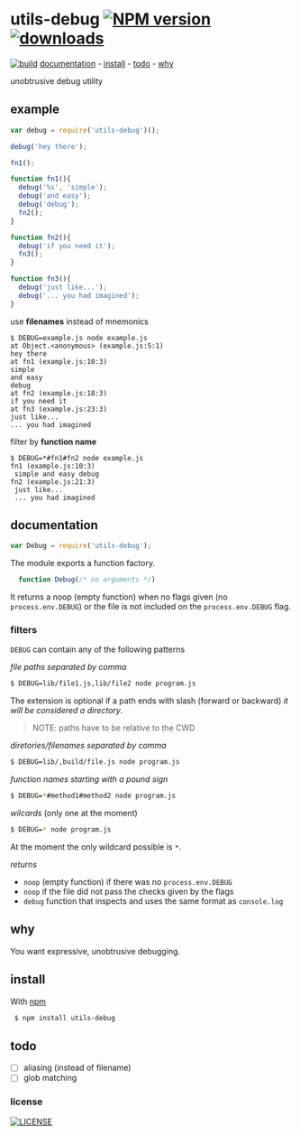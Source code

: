 # utils-debug [![NPM version][npm-badge]][npm-link][![downloads][downloads-bagde]][npm-link]

[![build][build-badge]][build-link]
[documentation](#documentation) -
[install](#install) -
[todo](#todo) -
[why](#why)

unobtrusive debug utility

## example

```js
var debug = require('utils-debug')();

debug('hey there');

fn1();

function fn1(){
  debug('%s', 'simple');
  debug('and easy');
  debug('debug');
  fn2();
}

function fn2(){
  debug('if you need it');
  fn3();
}

function fn3(){
  debug('just like...');
  debug('... you had imagined');
}
```

use **filenames** instead of mnemonics

```
$ DEBUG=example.js node example.js
at Object.<anonymous> (example.js:5:1)
hey there
at fn1 (example.js:10:3)
simple
and easy
debug
at fn2 (example.js:18:3)
if you need it
at fn3 (example.js:23:3)
just like...
... you had imagined
```

filter by **function name**

```
$ DEBUG=*#fn1#fn2 node example.js
fn1 (example.js:10:3)
 simple and easy debug
fn2 (example.js:21:3)
 just like...
 ... you had imagined
```

## documentation

```js
var Debug = require('utils-debug');
```

The module exports a function factory.

```js
  function Debug(/* no arguments */)
```
It returns a noop (empty function) when no flags given (no `process.env.DEBUG`)
or the file is not included on the `process.env.DEBUG` flag.

### filters

`DEBUG` can contain any of the following patterns

_file paths separated by comma_

```sh
$ DEBUG=lib/file1.js,lib/file2 node program.js
```

The extension is optional if a path ends with slash (forward or backward) _it will be considered
a directory_.

> NOTE: paths have to be relative to the CWD

_diretories/filenames separated by comma_

```sh
$ DEBUG=lib/,build/file.js node program.js
```

_function names starting with a pound sign_

```sh
$ DEBUG=*#method1#method2 node program.js
```

_wilcards_ (only one at the moment)
```sh
$ DEBUG=* node program.js
```

At the moment the only wildcard possible is `*`.

_returns_
 - `noop` (empty function) if there was no `process.env.DEBUG`
 - `noop` if the file did not pass the checks given by the flags
 - `debug` function that inspects and uses the same format as `console.log`

## why

You want expressive, unobtrusive debugging.

## install

With [npm][npm-link]
```sh
 $ npm install utils-debug
```

## todo

- [ ] aliasing (instead of filename)
- [ ] glob matching

### license

[![LICENSE][license-badge]][license-link]

[npm-link]: http://www.npmjs.org/package/utils-debug
[npm-badge]: http://img.shields.io/npm/v/utils-debug.svg?style=flat-square

[build-link]: https://travis-ci.org/stringparser/utils-debug/builds
[build-badge]: http://img.shields.io/travis/stringparser/utils-debug/master.svg?style=flat-square

[license-link]: http://opensource.org/licenses/MIT
[license-badge]: http://img.shields.io/npm/l/utils-debug.svg?style=flat-square

[downloads-bagde]: http://img.shields.io/npm/dm/utils-debug.svg?style=flat-square
